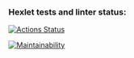 ### Hexlet tests and linter status:
[![Actions Status](https://github.com/Matvizzy/frontend-project-44/actions/workflows/hexlet-check.yml/badge.svg)](https://github.com/Matvizzy/frontend-project-44/actions)

[![Maintainability](https://api.codeclimate.com/v1/badges/04694a7fa18bcbe9bfca/maintainability)](https://codeclimate.com/github/Matvizzy/frontend-project-44/maintainability)